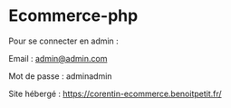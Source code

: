 # Ecommerce-php

Pour se connecter en admin :

Email : admin@admin.com

Mot de passe : adminadmin

Site hébergé : https://corentin-ecommerce.benoitpetit.fr/
